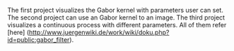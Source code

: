 The first project visualizes the Gabor kernel with parameters user can set.  
The second project can use an Gabor kernel to an image.
The third project visualizes a continuous process with different parameters.
All of them refer [here] (http://www.juergenwiki.de/work/wiki/doku.php?id=public:gabor_filter).
